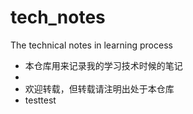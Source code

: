 # tech_notes
The technical notes in learning process

- 本仓库用来记录我的学习技术时候的笔记
- 
- 欢迎转载，但转载请注明出处于本仓库
- testtest